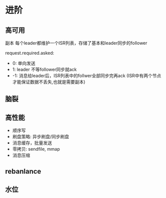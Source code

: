 # 进阶

## 高可用
副本
每个leader都维护一个ISR列表，存储了基本和leader同步的follower



request.required.asked: 
- 0: 单向发送
- 1: leader 不等follower同步就ack
- -1: 消息给leader后，ISR列表中的follwer全部同步完再ack (ISR中有两个节点才能保证数据不丢失,也就是需要副本)


## 脑裂



## 高性能

- 顺序写
- 刷盘策略: 异步刷盘/同步刷盘
- 消息缓存，批量发送
- 零拷贝: sendfile, mmap
- 消息压缩


## rebanlance

## 水位


## 